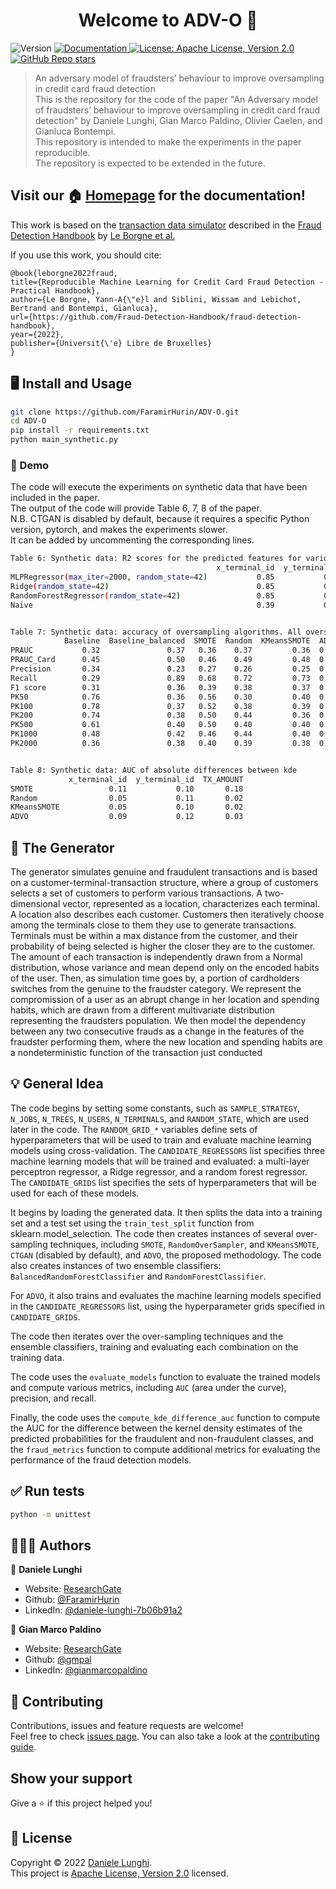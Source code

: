 <h1 align="center">Welcome to ADV-O 👋</h1>
<p>
  <img alt="Version" src="https://img.shields.io/badge/version-0.2.0-blue.svg?cacheSeconds=2592000" />
  <a href="docs" target="_blank">
    <img alt="Documentation" src="https://img.shields.io/badge/documentation-yes-brightgreen.svg" />
  </a>
  <a href="https://opensource.org/licenses/Apache-2.0" target="_blank">
    <img alt="License: Apache License, Version 2.0" src="https://img.shields.io/badge/license-Apache%202-blue" /
  </a>
  <a href="https://github.com/FaramirHurin/ADV-O" target="_blank">
    <img alt="GitHub Repo stars" src="https://img.shields.io/github/stars/FaramirHurin/ADV-O?style=social">
  </a>
   

  
<!--
  <a href="https://codecov.io/gh/kefranabg/readme-md-generator">
    <img src="https://codecov.io/gh/kefranabg/readme-md-generator/branch/master/graph/badge.svg" />
  </a>
-->
</p>

> An adversary model of fraudsters’ behaviour to improve oversampling in credit card fraud detection <br>
This is the repository for the code of the paper "An Adversary model of fraudsters’ behaviour to improve oversampling in credit card fraud detection" by Daniele Lunghi, Gian Marco Paldino, Olivier Caelen, and Gianluca Bontempi. <br>
This repository is intended to make the experiments in the paper reproducible. <br>
The repository is expected to be extended in the future. <br>


## Visit our 🏠 [Homepage](https://FaramirHurin.github.io/ADV-O/) for the documentation!

This work is based on the [transaction data simulator](https://fraud-detection-handbook.github.io/fraud-detection-handbook/Chapter_3_GettingStarted/SimulatedDataset.html) described in the [Fraud Detection Handbook](https://fraud-detection-handbook.github.io/fraud-detection-handbook/Foreword.html) by [Le Borgne et al.](https://fraud-detection-handbook.github.io/fraud-detection-handbook/Foreword.html#authors)

If you use this work, you should cite: 
```
@book{leborgne2022fraud,
title={Reproducible Machine Learning for Credit Card Fraud Detection - Practical Handbook},
author={Le Borgne, Yann-A{\"e}l and Siblini, Wissam and Lebichot, Bertrand and Bontempi, Gianluca},
url={https://github.com/Fraud-Detection-Handbook/fraud-detection-handbook},
year={2022},
publisher={Universit{\'e} Libre de Bruxelles}
}
```
  
## 🖥️ Install and Usage

```sh
git clone https://github.com/FaramirHurin/ADV-O.git
cd ADV-O
pip install -r requirements.txt
python main_synthetic.py
```

### 🦾 Demo

The code will execute the experiments on synthetic data that have been included in the paper. <br>
The output of the code will provide Table 6, 7, 8 of the paper. <br>
N.B. CTGAN is disabled by default, because it requires a specific Python version, pytorch, and makes the experiments slower.<br>
It can be added by uncommenting the corresponding lines. <br>
```sh
Table 6: Synthetic data: R2 scores for the predicted features for various regressors.
                                              x_terminal_id  y_terminal_id  TX_AMOUNT
MLPRegressor(max_iter=2000, random_state=42)           0.85           0.59       0.94
Ridge(random_state=42)                                 0.85           0.58       0.93
RandomForestRegressor(random_state=42)                 0.85           0.59       0.90
Naive                                                  0.39           0.54       0.91


Table 7: Synthetic data: accuracy of oversampling algorithms. All oversampling algorithms have been tested using a Balanced Random Forest. No oversampling has been tested with a classic Random Forest ('Baseline'),  and a Balanced Random Forest ('Baseline balanced').
            Baseline  Baseline_balanced  SMOTE  Random  KMeansSMOTE  ADVO
PRAUC           0.32               0.37   0.36    0.37         0.36  0.37
PRAUC_Card      0.45               0.50   0.46    0.49         0.48  0.48
Precision       0.34               0.23   0.27    0.26         0.25  0.27
Recall          0.29               0.89   0.68    0.72         0.73  0.69
F1 score        0.31               0.36   0.39    0.38         0.37  0.39
PK50            0.76               0.36   0.56    0.30         0.40  0.42
PK100           0.78               0.37   0.52    0.38         0.39  0.45
PK200           0.74               0.38   0.50    0.44         0.36  0.55
PK500           0.61               0.40   0.50    0.40         0.40  0.55
PK1000          0.48               0.42   0.46    0.44         0.40  0.48
PK2000          0.36               0.38   0.40    0.39         0.38  0.41


Table 8: Synthetic data: AUC of absolute differences between kde
             x_terminal_id  y_terminal_id  TX_AMOUNT
SMOTE                 0.11           0.10       0.18
Random                0.05           0.11       0.02
KMeansSMOTE           0.05           0.10       0.02
ADVO                  0.09           0.12       0.03
```
## 🧠 The Generator
The generator simulates genuine and fraudulent transactions and is based on a customer-terminal-transaction structure, where a group of customers selects a set of customers to perform various transactions. A two-dimensional vector, represented as a location, characterizes each terminal. A location also describes each customer.
Customers then iteratively choose among the terminals close to them they use to generate transactions. Terminals must be within a max distance from the customer, and their probability of being selected is higher the closer they are to the customer. The amount of each transaction is independently drawn from a Normal distribution, whose variance and mean depend only on the encoded habits of the user. 
Then, as simulation time goes by, a portion of cardholders switches from the genuine to the fraudster category. 
We represent the compromission of a user as an abrupt change in her location and spending habits, which are drawn from a different multivariate distribution representing the fraudsters population.
We then model the dependency between any two consecutive frauds as a change in the features of the fraudster performing them, where the new location and spending habits are a nondeterministic function of the transaction just conducted
  
## 💡 General Idea
The code begins by setting some constants, such as `SAMPLE_STRATEGY`, `N_JOBS`, `N_TREES`, `N_USERS`, `N_TERMINALS`, and `RANDOM_STATE`, which are used later in the code. The `RANDOM_GRID_*` variables define sets of hyperparameters that will be used to train and evaluate machine learning models using cross-validation. The `CANDIDATE_REGRESSORS` list specifies three machine learning models that will be trained and evaluated: a multi-layer perceptron regressor, a Ridge regressor, and a random forest regressor. The `CANDIDATE_GRIDS` list specifies the sets of hyperparameters that will be used for each of these models.

It begins by loading the generated data. It then splits the data into a training set and a test set using the `train_test_split` function from sklearn.model_selection. The code then creates instances of several over-sampling techniques, including `SMOTE`, `RandomOverSampler`, and `KMeansSMOTE`, `CTGAN` (disabled by default), and `ADVO`, the proposed methodology. The code also creates instances of two ensemble classifiers: `BalancedRandomForestClassifier` and `RandomForestClassifier`.

For `ADVO`, it also trains and evaluates the machine learning models specified in the `CANDIDATE_REGRESSORS` list, using the hyperparameter grids specified in `CANDIDATE_GRIDS`. 

The code then iterates over the over-sampling techniques and the ensemble classifiers, training and evaluating each combination on the training data.

The code uses the `evaluate_models` function to evaluate the trained models and compute various metrics, including `AUC` (area under the curve), precision, and recall.

Finally, the code uses the `compute_kde_difference_auc` function to compute the AUC for the difference between the kernel density estimates of the predicted probabilities for the fraudulent and non-fraudulent classes, and the `fraud_metrics` function to compute additional metrics for evaluating the performance of the fraud detection models.



## ✅ Run tests

```sh
python -m unittest
```

## 👩🏻‍💻 Authors

👤 **Daniele Lunghi**

* Website: [ResearchGate](https://www.researchgate.net/profile/Daniele-Lunghi)
* Github: [@FaramirHurin](https://github.com/FaramirHurin)
* LinkedIn: [@daniele-lunghi-7b06b91a2](https://linkedin.com/in/daniele-lunghi-7b06b91a2)

👤 **Gian Marco Paldino**

* Website: [ResearchGate](https://www.researchgate.net/profile/Gian-Marco-Paldino-2)
* Github: [@gmpal](https://github.com/gmpal)
* LinkedIn: [@gianmarcopaldino](https://linkedin.com/in/gianmarcopaldino)


## 🤝 Contributing

Contributions, issues and feature requests are welcome!<br />Feel free to check [issues page](https://github.com/FaramirHurin/ADV-O/issues). You can also take a look at the [contributing guide](https://github.com/FaramirHurin/ADV-O/blob/main/contributing.rst).

## Show your support

Give a ⭐️ if this project helped you!

## 📝 License

Copyright © 2022 [Daniele Lunghi](https://github.com/FaramirHurin).<br />
This project is [Apache License, Version 2.0](https://opensource.org/licenses/Apache-2.0) licensed.
